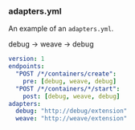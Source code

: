 ### adapters.yml

An example of an `adapters.yml`.

debug -> weave -> debug

```yaml
version: 1
endpoints:
  "POST /*/containers/create":
    pre: [debug, weave, debug]
  "POST /*/containers/*/start":
    post: [debug, weave, debug]
adapters:
  debug: "http://debug/extension"
  weave: "http://weave/extension"
```
